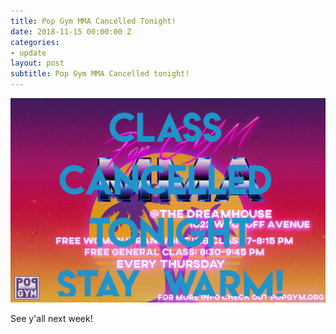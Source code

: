 ```yaml
---
title: Pop Gym MMA Cancelled Tonight!
date: 2018-11-15 00:00:00 Z
categories:
- update
layout: post
subtitle: Pop Gym MMA Cancelled tonight!
---
```


![Pop Gym MMA](/assets/mmacanceled.jpg)

See y'all next week!
